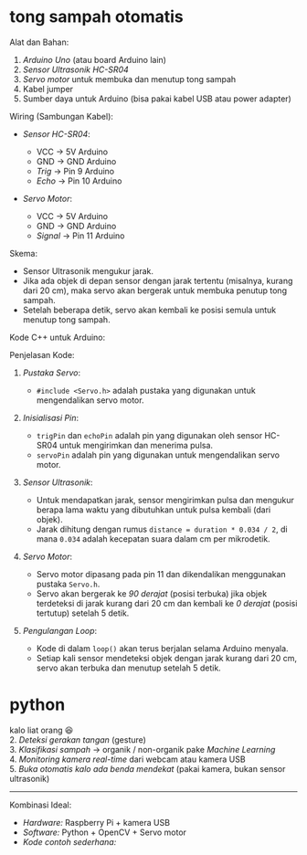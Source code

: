 # tong sampah otomatis 
Alat dan Bahan:
1. *Arduino Uno* (atau board Arduino lain)
2. *Sensor Ultrasonik HC-SR04*
3. *Servo motor* untuk membuka dan menutup tong sampah
4. Kabel jumper
5. Sumber daya untuk Arduino (bisa pakai kabel USB atau power adapter)

Wiring (Sambungan Kabel):
- *Sensor HC-SR04*:
  - VCC -> 5V Arduino
  - GND -> GND Arduino
  - *Trig* -> Pin 9 Arduino
  - *Echo* -> Pin 10 Arduino

- *Servo Motor*:
  - VCC -> 5V Arduino
  - GND -> GND Arduino
  - *Signal* -> Pin 11 Arduino

Skema:
- Sensor Ultrasonik mengukur jarak.
- Jika ada objek di depan sensor dengan jarak tertentu (misalnya, kurang dari 20 cm), maka servo akan bergerak untuk membuka penutup tong sampah.
- Setelah beberapa detik, servo akan kembali ke posisi semula untuk menutup tong sampah.

Kode C++ untuk Arduino:


Penjelasan Kode:

1. *Pustaka Servo*: 
   - `#include <Servo.h>` adalah pustaka yang digunakan untuk mengendalikan servo motor.
   
2. *Inisialisasi Pin*:
   - `trigPin` dan `echoPin` adalah pin yang digunakan oleh sensor HC-SR04 untuk mengirimkan dan menerima pulsa.
   - `servoPin` adalah pin yang digunakan untuk mengendalikan servo motor.

3. *Sensor Ultrasonik*:
   - Untuk mendapatkan jarak, sensor mengirimkan pulsa dan mengukur berapa lama waktu yang dibutuhkan untuk pulsa kembali (dari objek).
   - Jarak dihitung dengan rumus `distance = duration * 0.034 / 2`, di mana `0.034` adalah kecepatan suara dalam cm per mikrodetik.

4. *Servo Motor*:
   - Servo motor dipasang pada pin 11 dan dikendalikan menggunakan pustaka `Servo.h`.
   - Servo akan bergerak ke *90 derajat* (posisi terbuka) jika objek terdeteksi di jarak kurang dari 20 cm dan kembali ke *0 derajat* (posisi tertutup) setelah 5 detik.

5. *Pengulangan Loop*:
   - Kode di dalam `loop()` akan terus berjalan selama Arduino menyala.
   - Setiap kali sensor mendeteksi objek dengan jarak kurang dari 20 cm, servo akan terbuka dan menutup setelah 5 detik.

# python 
kalo liat orang 😆  
2. *Deteksi gerakan tangan* (gesture)  
3. *Klasifikasi sampah* → organik / non-organik pake *Machine Learning*  
4. *Monitoring kamera real-time* dari webcam atau kamera USB  
5. *Buka otomatis kalo ada benda mendekat* (pakai kamera, bukan sensor ultrasonik)

---

Kombinasi Ideal:
- *Hardware:* Raspberry Pi + kamera USB
- *Software:* Python + OpenCV + Servo motor
- *Kode contoh sederhana:*
